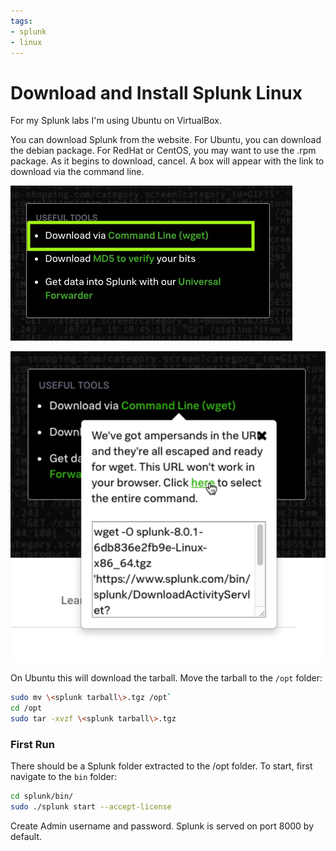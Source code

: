 ```yaml
---
tags: 
- splunk
- linux
---
```


# Download and Install Splunk Linux

For my Splunk labs I'm using Ubuntu on VirtualBox. 

You can download Splunk from the website. For Ubuntu, you can download the debian package. For RedHat or CentOS, you may want to use the .rpm package. As it begins to download, cancel. A box will appear with the link to download via the command line.

![Download link for Splunk](./assets/images/splunk-labs/download-splunk.png)

![View download link for Splunk](./assets/images/splunk-labs/download-splunk-2.png)

On Ubuntu this will download the tarball. Move the tarball to the `/opt` folder:

``` sh
sudo mv \<splunk tarball\>.tgz /opt`
cd /opt
sudo tar -xvzf \<splunk tarball\>.tgz
```

### First Run
There should be a Splunk folder extracted to the /opt folder. To start, first navigate to the `bin` folder:

``` sh
cd splunk/bin/
sudo ./splunk start --accept-license
```

Create Admin username and password. Splunk is served on port 8000 by default. 



